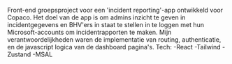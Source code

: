 Front-end groepsproject voor een 'incident reporting'-app ontwikkeld voor Copaco. Het doel van de app is om admins inzicht te geven in incidentgegevens en BHV'ers in staat te stellen in te loggen met hun Microsoft-accounts om incidentrapporten te maken. Mijn verantwoordelijkheden waren de implementatie van routing, authenticatie, en de javascript logica van de dashboard pagina's.
Tech:
-React
-Tailwind
-Zustand
-MSAL